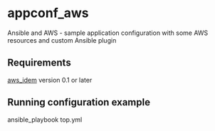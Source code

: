 # appconf_aws

Ansible and AWS - sample application configuration with some AWS resources and custom Ansible plugin


## Requirements

[aws_idem](https://github.com/tflynn/aws_idem.git) version 0.1 or later

## Running configuration example

ansible_playbook top.yml

